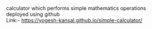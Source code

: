 calculator which performs simple mathematics operations<br/>
deployed using github<br/>
Link:- https://yogesh-kansal.github.io/simple-calculator/
